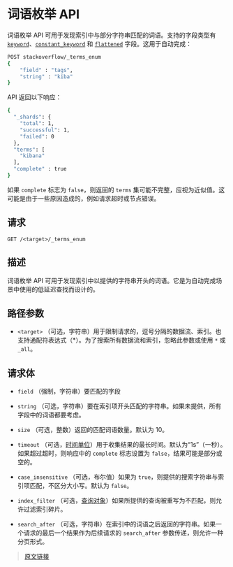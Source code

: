# 词语枚举 API

词语枚举 API 可用于发现索引中与部分字符串匹配的词语。支持的字段类型有[`keyword`](/mapping/field_data_types/keyword?id=关键字字段类型)、[`constant_keyword`](/mapping/field_data_types/keyword?id=常量关键字字段类型) 和 [`flattened`](/mapping/field_data_types/flattened) 字段。这用于自动完成：

```bash
POST stackoverflow/_terms_enum
{
    "field" : "tags",
    "string" : "kiba"
}
```

API 返回以下响应：

```bash
{
  "_shards": {
    "total": 1,
    "successful": 1,
    "failed": 0
  },
  "terms": [
    "kibana"
  ],
  "complete" : true
}
```

如果 `complete` 标志为 `false`，则返回的 `terms` 集可能不完整，应视为近似值。这可能是由于一些原因造成的，例如请求超时或节点错误。

## 请求

`GET /<target>/_terms_enum`

## 描述

词语枚举 API 可用于发现索引中以提供的字符串开头的词语。它是为自动完成场景中使用的低延迟查找而设计的。

## 路径参数

- `<target>`
  （可选，字符串）用于限制请求的，逗号分隔的数据流、索引。也支持通配符表达式（*）。为了搜索所有数据流和索引，忽略此参数或使用 `*` 或 `_all`。

## 请求体

- `field`
  （强制，字符串）要匹配的字段

- `string`
  （可选，字符串）要在索引项开头匹配的字符串。如果未提供，所有字段中的词语都要考虑。

- `size`
  （可选，整数）返回的匹配词语数量。默认为 10。

- `timeout`
  （可选，[时间单位](/rest_apis/api_convention/common_options?id=时间单位)）用于收集结果的最长时间。默认为“1s”（一秒）。如果超过超时，则响应中的 `complete` 标志设置为 `false`，结果可能是部分或空的。

- `case_insensitive`
  （可选，布尔值）如果为 `true`，则提供的搜索字符串与索引项匹配，不区分大小写。默认为 `false`。

- `index_filter`
  （可选，[查询对象](/query_dsl)）如果所提供的查询被重写为不匹配，则允许过滤索引碎片。

- `search_after`
  （可选，字符串）在索引中的词语之后返回的字符串。如果一个请求的最后一个结果作为后续请求的 `search_after` 参数传递，则允许一种分页形式。

> [原文链接](https://www.elastic.co/guide/en/elasticsearch/reference/current/search-terms-enum.html)
